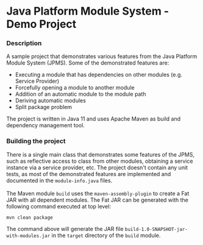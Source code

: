 # Java Platform Module System - Demo Project

### Description

A sample project that demonstrates various features from the Java Platform Module System (JPMS). Some of the demonstrated features are:

* Executing a module that has dependencies on other modules (e.g. Service Provider)
* Forcefully opening a module to another module
* Addition of an automatic module to the module path
* Deriving automatic modules
* Split package problem

The project is written in Java 11 and uses Apache Maven as build and dependency management tool.

### Building the project

There is a single main class that demonstrates some features of the JPMS, such as reflective access to class from other modules, obtaining a service
instance via a service provider, etc. The project doesn't contain any unit tests, as most of the demonstrated features are implemented and documented
in the ``module-info.java`` files.
<br/><br/>
The Maven module ``build`` uses the ``maven-assembly-plugin`` to create a Fat JAR with all dependent modules. The Fat JAR can be generated with the
following command executed at top level:

```
mvn clean package
```

The command above will generate the JAR file ``build-1.0-SNAPSHOT-jar-with-modules.jar`` in the ``target`` directory of the ``build`` module.
